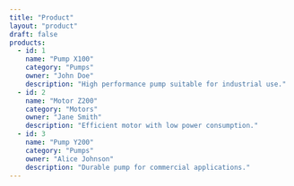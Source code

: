 ```yaml
---
title: "Product"
layout: "product"
draft: false
products:
  - id: 1
    name: "Pump X100"
    category: "Pumps"
    owner: "John Doe"
    description: "High performance pump suitable for industrial use."
  - id: 2
    name: "Motor Z200"
    category: "Motors"
    owner: "Jane Smith"
    description: "Efficient motor with low power consumption."
  - id: 3
    name: "Pump Y200"
    category: "Pumps"
    owner: "Alice Johnson"
    description: "Durable pump for commercial applications."
---
```


